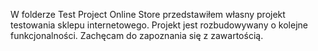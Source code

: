 W folderze Test Project Online Store przedstawiłem własny projekt testowania sklepu internetowego. Projekt jest rozbudowywany o kolejne funkcjonalności. Zachęcam do zapoznania się z zawartością. 
